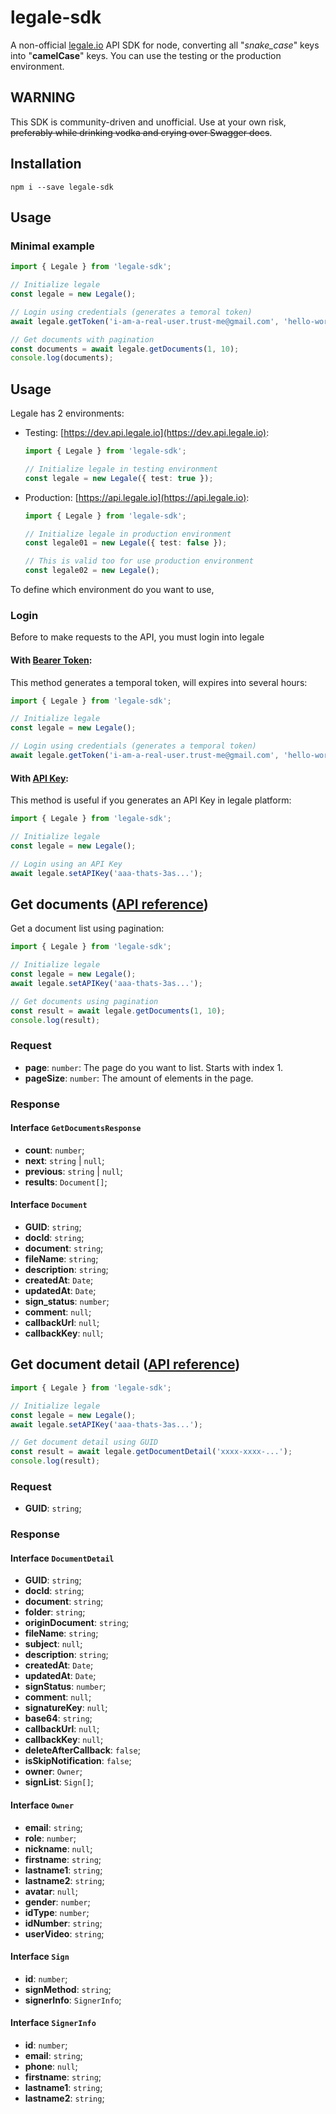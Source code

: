 # legale-sdk
A non-official [legale.io](https://legale.io) API SDK for node, converting all "_snake_case_" keys into "__camelCase__" keys. You can use the testing or the production environment.

## __WARNING__
This SDK is community-driven and unofficial. Use at your own risk, ~~preferably while drinking vodka and crying over Swagger docs~~.

## Installation
```shell
npm i --save legale-sdk
```

## Usage
### Minimal example
```ts
import { Legale } from 'legale-sdk'; 

// Initialize legale
const legale = new Legale();

// Login using credentials (generates a temoral token)
await legale.getToken('i-am-a-real-user.trust-me@gmail.com', 'hello-world');

// Get documents with pagination
const documents = await legale.getDocuments(1, 10);
console.log(documents);
```

## Usage
Legale has 2 environments:
-   Testing: [https://dev.api.legale.io](https://dev.api.legale.io):
    ```ts
    import { Legale } from 'legale-sdk'; 

    // Initialize legale in testing environment
    const legale = new Legale({ test: true });
    ```

-   Production: [https://api.legale.io](https://api.legale.io):
    ```ts
    import { Legale } from 'legale-sdk';

    // Initialize legale in production environment
    const legale01 = new Legale({ test: false });

    // This is valid too for use production environment
    const legale02 = new Legale();
    ```

To define which environment do you want to use, 

### Login
Before to make requests to the API, you must login into legale

#### With [Bearer Token](https://doc.legale.io/docs/v1/overview#1-bearer-token):
This method generates a temporal token, will expires into several hours:
```ts
import { Legale } from 'legale-sdk'; 

// Initialize legale
const legale = new Legale();

// Login using credentials (generates a temporal token)
await legale.getToken('i-am-a-real-user.trust-me@gmail.com', 'hello-world');
```

#### With [API Key](https://doc.legale.io/docs/v1/overview#1-bearer-token):
This method is useful if you generates an API Key in legale platform:
```ts
import { Legale } from 'legale-sdk'; 

// Initialize legale
const legale = new Legale();

// Login using an API Key
await legale.setAPIKey('aaa-thats-3as...');
```

## Get documents ([API reference](https://doc.legale.io/docs/v2/document/list#api-detail))
Get a document list using pagination:
```ts
import { Legale } from 'legale-sdk'; 

// Initialize legale
const legale = new Legale();
await legale.setAPIKey('aaa-thats-3as...');

// Get documents using pagination
const result = await legale.getDocuments(1, 10);
console.log(result);
```

### Request
-   __page__: `number`: The page do you want to list. Starts with index 1.
-   __pageSize__: `number`: The amount of elements in the page.

### Response
#### Interface `GetDocumentsResponse`
-   __count__: `number`;
-   __next__: `string` | `null`;
-   __previous__: `string` | `null`;
-   __results__: `Document[]`;

#### Interface `Document`
-   __GUID__: `string`;
-   __docId__: `string`;
-   __document__: `string`;
-   __fileName__: `string`;
-   __description__: `string`;
-   __createdAt__: `Date`;
-   __updatedAt__: `Date`;
-   __sign_status__: `number`;
-   __comment__: `null`;
-   __callbackUrl__: `null`;
-   __callbackKey__: `null`;

## Get document detail ([API reference](https://doc.legale.io/docs/v1/document/detail))
```ts
import { Legale } from 'legale-sdk'; 

// Initialize legale
const legale = new Legale();
await legale.setAPIKey('aaa-thats-3as...');

// Get document detail using GUID
const result = await legale.getDocumentDetail('xxxx-xxxx-...');
console.log(result);
```
### Request
-   __GUID__: `string`;

### Response
#### Interface `DocumentDetail`
-   __GUID__: `string`;
-   __docId__: `string`;
-   __document__: `string`;
-   __folder__: `string`;
-   __originDocument__: `string`;
-   __fileName__: `string`;
-   __subject__: `null`;
-   __description__: `string`;
-   __createdAt__: `Date`;
-   __updatedAt__: `Date`;
-   __signStatus__: `number`;
-   __comment__: `null`;
-   __signatureKey__: `null`;
-   __base64__: `string`;
-   __callbackUrl__: `null`;
-   __callbackKey__: `null`;
-   __deleteAfterCallback__: `false`;
-   __isSkipNotification__: `false`;
-   __owner__: `Owner`;
-   __signList__: `Sign[]`;

#### Interface `Owner`
-   __email__: `string`;
-   __role__: `number`;
-   __nickname__: `null`;
-   __firstname__: `string`;
-   __lastname1__: `string`;
-   __lastname2__: `string`;
-   __avatar__: `null`;
-   __gender__: `number`;
-   __idType__: `number`;
-   __idNumber__: `string`;
-   __userVideo__: `string`;

#### Interface `Sign`
-   __id__: `number`;
-   __signMethod__: `string`;
-   __signerInfo__: `SignerInfo`;

#### Interface `SignerInfo`
-   __id__: `number`;
-   __email__: `string`;
-   __phone__: `null`;
-   __firstname__: `string`;
-   __lastname1__: `string`;
-   __lastname2__: `string`;